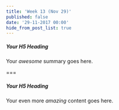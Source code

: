 ```yaml
---
title: 'Week 13 (Nov 29)'
published: false
date: '29-11-2017 00:00'
hide_from_post_list: true
---
```


##### Your H5 Heading
Your _awesome_ summary goes here.

===

##### Your H5 Heading
Your even more *amazing* content goes here.
